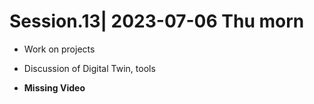  # Session.13| 2023-07-06 Thu morn

- Work on projects
- Discussion of Digital Twin, tools

- **Missing Video**